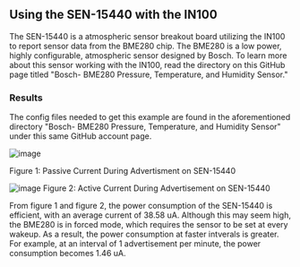 ## Using the SEN-15440 with the IN100

The SEN-15440 is a atmospheric sensor breakout board utilizing the IN100 to report sensor data from the BME280 chip. The BME280 is a low power, highly configurable, atmospheric sensor designed by Bosch. To learn more about this sensor working with the IN100, read the directory on this GitHub page titled "Bosch- BME280 Pressure, Temperature, and Humidity Sensor."

### Results

The config files needed to get this example are found in the aforementioned directory "Bosch- BME280 Pressure, Temperature, and Humidity Sensor" under this same GitHub account page.

![image](https://user-images.githubusercontent.com/108510134/214160457-59e6843f-f610-4f61-a75d-7841f029798b.png)

Figure 1: Passive Current During Advertisment on SEN-15440

![image](https://user-images.githubusercontent.com/108510134/214160482-aca84e30-65a9-4307-b586-48facd78ce99.png)
Figure 2: Active Current During Advertisement on SEN-15440
 
From figure 1 and figure 2, the power consumption of the SEN-15440 is efficient, with an average current of 38.58 uA. Although this may seem high, the BME280 is in forced mode, which requires the sensor to be set at every wakeup. As a result, the power consumption at faster intverals is greater. For example, at an interval of 1 advertisement per minute, the power consumption becomes 1.46 uA. 
